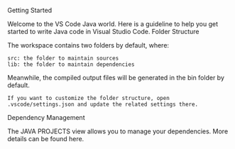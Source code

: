 Getting Started

Welcome to the VS Code Java world. Here is a guideline to help you get started to write Java code in Visual Studio Code.
Folder Structure

The workspace contains two folders by default, where:

    src: the folder to maintain sources
    lib: the folder to maintain dependencies

Meanwhile, the compiled output files will be generated in the bin folder by default.

    If you want to customize the folder structure, open .vscode/settings.json and update the related settings there.

Dependency Management

The JAVA PROJECTS view allows you to manage your dependencies. More details can be found here.